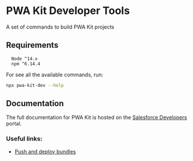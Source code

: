 # PWA Kit Developer Tools

A set of commands to build PWA Kit projects

## Requirements

```
  Node ^14.x
  npm ^6.14.4
```

For see all the available commands, run:

```bash
npx pwa-kit-dev --help
```

## Documentation

The full documentation for PWA Kit is hosted on the [Salesforce Developers](https://developer.salesforce.com/docs/commerce/pwa-kit-managed-runtime/overview) portal.

### Useful links:
- [Push and deploy bundles](https://developer.salesforce.com/docs/commerce/pwa-kit-managed-runtime/guide/pushing-and-deploying-bundles.html)
